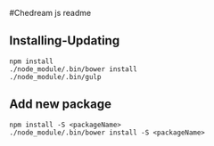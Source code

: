 #Chedream js readme

## Installing-Updating
    npm install
    ./node_module/.bin/bower install
    ./node_module/.bin/gulp

## Add new package
    npm install -S <packageName>
    ./node_module/.bin/bower install -S <packageName>
